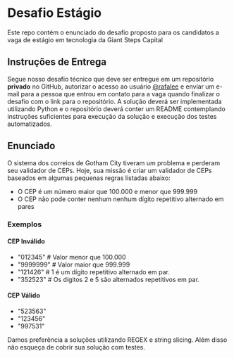 # Desafio Estágio
Este repo contém o enunciado do desafio proposto para os candidatos a vaga de estágio em tecnologia da Giant Steps Capital

## Instruções de Entrega
Segue nosso desafio técnico que deve ser entregue em um repositório **privado** no GitHub, autorizar o acesso ao usuário [@rafalee](https://github.com/rafalee) e enviar um e-mail para a pessoa que entrou em contato para a vaga quando finalizar o desafio com o link para o repositório.
A solução deverá ser implementada utilizando Python e o repositório deverá conter um README contemplando instruções suficientes para execução da solução e execução dos testes automatizados.

## Enunciado
O sistema dos correios de Gotham City tiveram um problema e perderam seu validador de CEPs.
Hoje, sua missão é criar um validador de CEPs baseados em algumas pequenas regras listadas abaixo:
- O CEP é um número maior que 100.000 e menor que 999.999
- O CEP não pode conter nenhum nenhum dígito repetitivo alternado em pares

### Exemplos

#### CEP Inválido
- "012345" # Valor menor que 100.000
- "9999999" # Valor maior que 999.999
- "121426" # 1 é um dígito repetitivo alternado em par.
- "352523" # Os dígitos 2 e 5 são alternados repetitivos em par.

#### CEP Válido
- "523563"
- "123456"
- "997531"

Damos preferência a soluções utilizando REGEX e string slicing. Além disso não esqueça de cobrir sua solução com testes.
